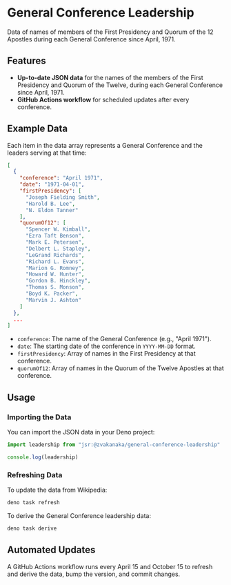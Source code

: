 # General Conference Leadership

Data of names of members of the First Presidency and Quorum of the 12 Apostles during each General Conference since April, 1971.

## Features

- **Up-to-date JSON data** for the names of the members of the First Presidency and Quorum of the Twelve, during each General Conference since April, 1971.
- **GitHub Actions workflow** for scheduled updates after every conference.

## Example Data

Each item in the data array represents a General Conference and the leaders serving at that time:

```json
[
  {
    "conference": "April 1971",
    "date": "1971-04-01",
    "firstPresidency": [
      "Joseph Fielding Smith",
      "Harold B. Lee",
      "N. Eldon Tanner"
    ],
    "quorumOf12": [
      "Spencer W. Kimball",
      "Ezra Taft Benson",
      "Mark E. Petersen",
      "Delbert L. Stapley",
      "LeGrand Richards",
      "Richard L. Evans",
      "Marion G. Romney",
      "Howard W. Hunter",
      "Gordon B. Hinckley",
      "Thomas S. Monson",
      "Boyd K. Packer",
      "Marvin J. Ashton"
    ]
  },
  ...
]
```

- `conference`: The name of the General Conference (e.g., "April 1971").
- `date`: The starting date of the conference in `YYYY-MM-DD` format.
- `firstPresidency`: Array of names in the First Presidency at that conference.
- `quorumOf12`: Array of names in the Quorum of the Twelve Apostles at that conference.

## Usage
### Importing the Data

You can import the JSON data in your Deno project:

```js
import leadership from "jsr:@zvakanaka/general-conference-leadership"

console.log(leadership)
```

### Refreshing Data

To update the data from Wikipedia:

```sh
deno task refresh
```

To derive the General Conference leadership data:

```sh
deno task derive
```

## Automated Updates

A GitHub Actions workflow runs every April 15 and October 15 to refresh and derive the data, bump the version, and commit changes.
